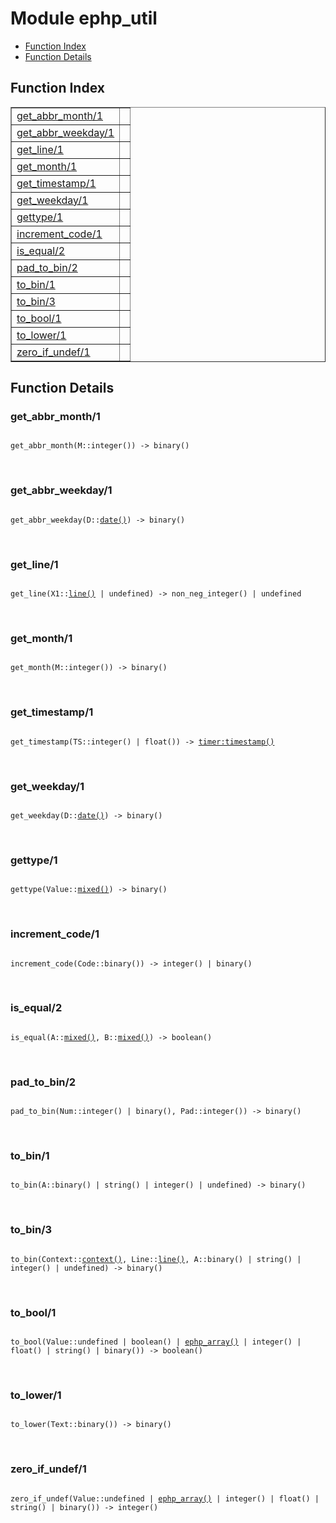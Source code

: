 

# Module ephp_util #
* [Function Index](#index)
* [Function Details](#functions)

<a name="index"></a>

## Function Index ##


<table width="100%" border="1" cellspacing="0" cellpadding="2" summary="function index"><tr><td valign="top"><a href="#get_abbr_month-1">get_abbr_month/1</a></td><td></td></tr><tr><td valign="top"><a href="#get_abbr_weekday-1">get_abbr_weekday/1</a></td><td></td></tr><tr><td valign="top"><a href="#get_line-1">get_line/1</a></td><td></td></tr><tr><td valign="top"><a href="#get_month-1">get_month/1</a></td><td></td></tr><tr><td valign="top"><a href="#get_timestamp-1">get_timestamp/1</a></td><td></td></tr><tr><td valign="top"><a href="#get_weekday-1">get_weekday/1</a></td><td></td></tr><tr><td valign="top"><a href="#gettype-1">gettype/1</a></td><td></td></tr><tr><td valign="top"><a href="#increment_code-1">increment_code/1</a></td><td></td></tr><tr><td valign="top"><a href="#is_equal-2">is_equal/2</a></td><td></td></tr><tr><td valign="top"><a href="#pad_to_bin-2">pad_to_bin/2</a></td><td></td></tr><tr><td valign="top"><a href="#to_bin-1">to_bin/1</a></td><td></td></tr><tr><td valign="top"><a href="#to_bin-3">to_bin/3</a></td><td></td></tr><tr><td valign="top"><a href="#to_bool-1">to_bool/1</a></td><td></td></tr><tr><td valign="top"><a href="#to_lower-1">to_lower/1</a></td><td></td></tr><tr><td valign="top"><a href="#zero_if_undef-1">zero_if_undef/1</a></td><td></td></tr></table>


<a name="functions"></a>

## Function Details ##

<a name="get_abbr_month-1"></a>

### get_abbr_month/1 ###

<pre><code>
get_abbr_month(M::integer()) -&gt; binary()
</code></pre>
<br />

<a name="get_abbr_weekday-1"></a>

### get_abbr_weekday/1 ###

<pre><code>
get_abbr_weekday(D::<a href="#type-date">date()</a>) -&gt; binary()
</code></pre>
<br />

<a name="get_line-1"></a>

### get_line/1 ###

<pre><code>
get_line(X1::<a href="#type-line">line()</a> | undefined) -&gt; non_neg_integer() | undefined
</code></pre>
<br />

<a name="get_month-1"></a>

### get_month/1 ###

<pre><code>
get_month(M::integer()) -&gt; binary()
</code></pre>
<br />

<a name="get_timestamp-1"></a>

### get_timestamp/1 ###

<pre><code>
get_timestamp(TS::integer() | float()) -&gt; <a href="timer.md#type-timestamp">timer:timestamp()</a>
</code></pre>
<br />

<a name="get_weekday-1"></a>

### get_weekday/1 ###

<pre><code>
get_weekday(D::<a href="#type-date">date()</a>) -&gt; binary()
</code></pre>
<br />

<a name="gettype-1"></a>

### gettype/1 ###

<pre><code>
gettype(Value::<a href="#type-mixed">mixed()</a>) -&gt; binary()
</code></pre>
<br />

<a name="increment_code-1"></a>

### increment_code/1 ###

<pre><code>
increment_code(Code::binary()) -&gt; integer() | binary()
</code></pre>
<br />

<a name="is_equal-2"></a>

### is_equal/2 ###

<pre><code>
is_equal(A::<a href="#type-mixed">mixed()</a>, B::<a href="#type-mixed">mixed()</a>) -&gt; boolean()
</code></pre>
<br />

<a name="pad_to_bin-2"></a>

### pad_to_bin/2 ###

<pre><code>
pad_to_bin(Num::integer() | binary(), Pad::integer()) -&gt; binary()
</code></pre>
<br />

<a name="to_bin-1"></a>

### to_bin/1 ###

<pre><code>
to_bin(A::binary() | string() | integer() | undefined) -&gt; binary()
</code></pre>
<br />

<a name="to_bin-3"></a>

### to_bin/3 ###

<pre><code>
to_bin(Context::<a href="#type-context">context()</a>, Line::<a href="#type-line">line()</a>, A::binary() | string() | integer() | undefined) -&gt; binary()
</code></pre>
<br />

<a name="to_bool-1"></a>

### to_bool/1 ###

<pre><code>
to_bool(Value::undefined | boolean() | <a href="#type-ephp_array">ephp_array()</a> | integer() | float() | string() | binary()) -&gt; boolean()
</code></pre>
<br />

<a name="to_lower-1"></a>

### to_lower/1 ###

<pre><code>
to_lower(Text::binary()) -&gt; binary()
</code></pre>
<br />

<a name="zero_if_undef-1"></a>

### zero_if_undef/1 ###

<pre><code>
zero_if_undef(Value::undefined | <a href="#type-ephp_array">ephp_array()</a> | integer() | float() | string() | binary()) -&gt; integer()
</code></pre>
<br />

